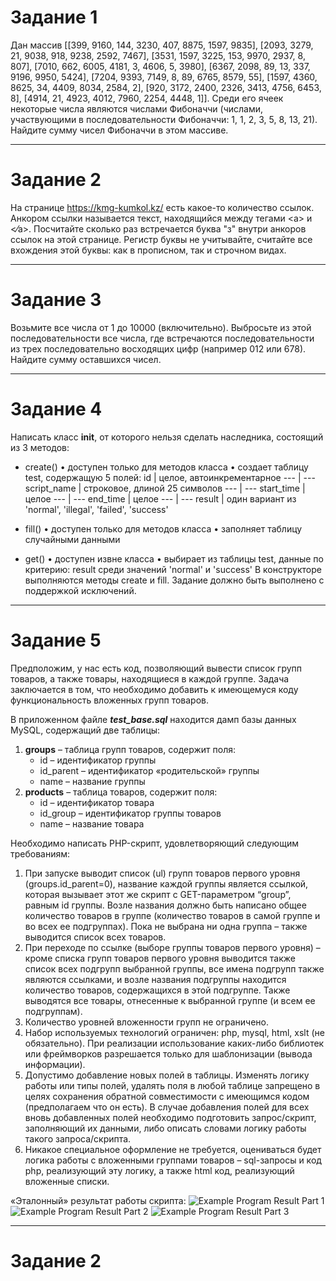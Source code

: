 # Задание 1
Дан массив [[399, 9160, 144, 3230, 407, 8875, 1597, 9835], [2093, 3279, 21, 9038, 918, 9238, 2592, 7467], [3531, 1597, 3225, 153, 9970, 2937, 8, 807], [7010, 662, 6005, 4181, 3, 4606, 5, 3980], [6367, 2098, 89, 13, 337, 9196, 9950, 5424], [7204, 9393, 7149, 8, 89, 6765, 8579, 55], [1597, 4360, 8625, 34, 4409, 8034, 2584, 2], [920, 3172, 2400, 2326, 3413, 4756, 6453, 8], [4914, 21, 4923, 4012, 7960, 2254, 4448, 1]]. Среди его ячеек некоторые числа являются числами Фибоначчи (числами, участвующими в последовательности Фибоначчи: 1, 1, 2, 3, 5, 8, 13, 21). Найдите сумму чисел Фибоначчи в этом массиве.

---

# Задание 2
На странице https://kmg-kumkol.kz/ есть какое-то количество ссылок. Анкором ссылки называется текст, находящийся между тегами &lt;a&gt; и &lt;&frasl;a&gt;. Посчитайте сколько раз встречается буква "з" внутри анкоров ссылок на этой странице. Регистр буквы не учитывайте, считайте все вхождения этой буквы: как в прописном, так и строчном видах.

---

# Задание 3
Возьмите все числа от 1 до 10000 (включительно). Выбросьте из этой последовательности все числа, где встречаются последовательности из трех последовательно восходящих цифр (например 012 или 678). Найдите сумму оставшихся чисел.

---

# Задание 4
Написать класс **init**, от которого нельзя сделать наследника, состоящий из 3 методов:
- create()
•	доступен только для методов класса
•	создает таблицу test, содержащую 5 полей:
id | целое, автоинкрементарное
--- | ---
script_name | строковое, длиной 25 символов
--- | ---
start_time | целое
--- | ---
end_time | целое
--- | ---
result | один вариант из 'normal', 'illegal', 'failed', 'success'

- fill()
•	доступен только для методов класса
•	заполняет таблицу случайными данными
- get()
•	доступен извне класса
•	выбирает из таблицы test, данные по критерию: result среди значений 'normal' и 'success'
В конструкторе выполняются методы create и fill. Задание должно быть выполнено с поддержкой исключений.

---

# Задание 5
Предположим, у нас есть код, позволяющий вывести список групп товаров, а также товары, находящиеся в каждой группе. Задача заключается в том, что необходимо добавить к имеющемуся коду функциональность вложенных групп товаров.

В приложенном файле ***test_base.sql*** находится дамп базы данных MySQL, содержащий две таблицы:

1.	**groups** – таблица групп товаров, содержит поля:
    - id – идентификатор группы
    - id_parent – идентификатор «родительской» группы
    - name – название группы
2.	**products** – таблица товаров, содержит  поля:
    - id – идентификатор товара
    - id_group – идентификатор группы товаров
    - name – название товара


Необходимо написать PHP-скрипт, удовлетворяющий следующим требованиям:
1.	При запуске выводит список (ul) групп товаров первого уровня (groups.id_parent=0), название каждой группы является ссылкой, которая вызывает этот же скрипт с GET-параметром “group”, равным id группы. Возле названия должно быть написано общее количество товаров в группе (количество товаров в самой группе и во всех ее подгруппах). Пока не выбрана ни одна группа – также выводится список всех товаров.
2.	При переходе по ссылке (выборе группы товаров первого уровня) – кроме списка групп товаров первого уровня выводится также список всех подгрупп выбранной группы, все имена подгрупп также являются ссылками, и возле названия подгруппы находится количество товаров, содержащихся в этой подгруппе. Также выводятся все товары, отнесенные к выбранной группе (и всем ее подгруппам). 
3.	Количество уровней вложенности групп не ограничено.
4.	Набор используемых технологий ограничен: php, mysql, html, xslt (не обязательно). При реализации использование каких-либо библиотек или фреймворков разрешается только для шаблонизации (вывода информации).
5.	Допустимо добавление новых полей в таблицы. Изменять  логику работы или типы полей, удалять поля в любой таблице запрещено в целях сохранения обратной совместимости с имеющимся кодом (предполагаем что он есть). В случае добавления полей для всех вновь добавленных полей необходимо подготовить запрос/скрипт, заполняющий их данными, либо описать словами логику работы такого запроса/скрипта. 
6.	Никакое специальное оформление не требуется, оцениваться будет логика работы с вложенными группами товаров – sql-запросы и код php, реализующий эту логику, а также html код, реализующий вложенные списки.
 

«Эталонный» результат работы скрипта:
![Example Program Result Part 1](/img/task1-img-1.png)
![Example Program Result Part 2](/img/task1-img-2.png)
![Example Program Result Part 3](/img/task1-img-3.png)

---

# Задание 2

